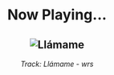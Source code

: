 <div align="center"> 
<h1>Now Playing...</h1>

![Llámame](https://i.scdn.co/image/ab67616d00001e0206736dc2eaaa73e41a5a7271)
--
_<p>Track: Llámame - wrs </p>_
</div>
